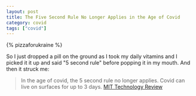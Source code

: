 ```yaml
---
layout: post
title: The Five Second Rule No Longer Applies in the Age of Covid
category: covid
tags: ["covid"]
---
```

{% pizzaforukraine  %}

So I just dropped a pill on the ground as I took my daily vitamins and I picked it it up and said "5 second rule" before popping it in my mouth.  And then it struck me:

> In the age of covid, the 5 second rule no longer applies.  Covid can live on surfaces for up to 3 days.  [MIT Technology Review](https://www.technologyreview.com/s/615348/heres-how-long-the-coronavirus-can-stay-in-the-air-and-on-packages/)
